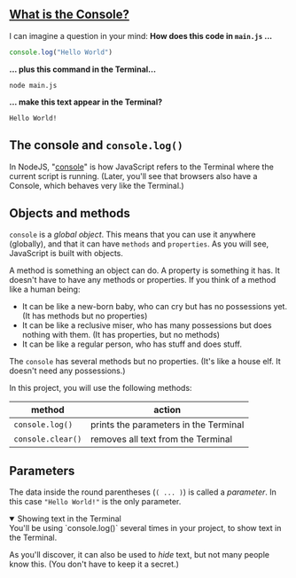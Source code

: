 <!-- What is the Console -->
<section
  id="what-is-the-console"
  aria-labelledby="what-is-the-console"
  data-item="What is the Console?"
>
  <h2><a href="#what-is-the-console">What is the Console?</a></h2>
  
I can imagine a question in your mind: **How does this code in `main.js` ...**
```javascript
console.log("Hello World")
```
**... plus this command in the Terminal...**

```bash-w
node main.js
```
**... make this text appear in the Terminal?**

```tex-w
Hello World!
```

## The console and `console.log()`
In NodeJS, "[console](https://developer.mozilla.org/en-US/docs/Web/API/console)" is how JavaScript refers to the Terminal where the current script is running. (Later, you'll see that browsers also have a Console, which behaves very like the Terminal.)

## Objects and methods

`console` is a _global object_. This means that you can use it anywhere (globally), and that it can have `methods` and `properties`. As you will see, JavaScript is built with objects.

A method is something an object can do. A property is something it has. It doesn't have to have any methods or properties. If you think of a method like a human being:

* It can be like a new-born baby, who can cry but has no possessions yet. (It has methods but no properties)
* It can be like a reclusive miser, who has many possessions but does nothing with them. (It has properties, but no methods)
* It can be like a regular person, who has stuff and does stuff.


The `console` has several methods but no properties. (It's like a house elf. It doesn't need any possessions.)

In this project, you will use the following methods:

| method | action |
| ------ | ------ |
| `console.log()` | prints the parameters in the Terminal |
| `console.clear()` | removes all text from the Terminal |

## Parameters

The data inside the round parentheses (`( ... )`) is called a _parameter_. In this case `"Hello World!"` is the only parameter.

<details class="pivot" open>
<summary>Showing text in the Terminal</summary>
You'll be using `console.log()` several times in your project, to show text in the Terminal.

As you'll discover, it can also be used to _hide_ text, but not many people know this. (You don't have to keep it a secret.)

</details>

</section>